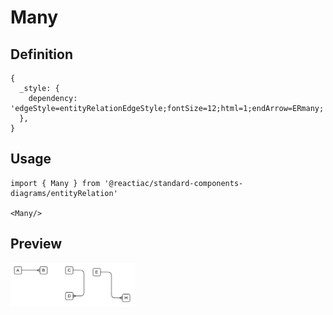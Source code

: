 # Many

## Definition

```
{
  _style: { 
    dependency: 'edgeStyle=entityRelationEdgeStyle;fontSize=12;html=1;endArrow=ERmany;',
  },
}
```

## Usage

```
import { Many } from '@reactiac/standard-components-diagrams/entityRelation'

<Many/>
```

## Preview

<img src="./many.png" width="200"/>
